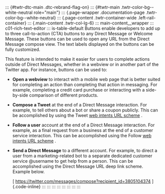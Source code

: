 ::: {#twtr-dtc-main .dtc-rebrand-flag-on}
::: {#twtr-main .twtr-color-bg--white-neutral role="main"}
::: {.page-wrapper .documentation-page .twtr-color-bg--white-neutral}
::: {.page-content .twtr-container-wide .left-rail-container}
::: {.main-content .twtr-col-lg-6}
::: main-content__wrapper
::: c01-rich-text-editor
::: is-table-default
Buttons enable developers to add up to three call-to-action (CTA)
buttons to any Direct Message or Welcome Message. These buttons can be
used to open any URL from the Direct Message compose view. The text
labels displayed on the buttons can be fully customized.

This feature is intended to make it easier for users to complete actions
outside of Direct Messages, whether in a webview or in another part of
the Twitter app. For instance, buttons can be used to:

-   **Open a webview** to interact with a mobile web page that is better
    suited for completing an action than completing that action in
    messaging. For example, completing a credit card purchase or
    interacting with a side-by-side comparison of different products.

-   **Compose a Tweet** at the end of a Direct Message interaction. For
    example, to tell others about a bot or share a coupon publicly. This
    can be accomplished by using the Tweet [web intents URL
    scheme](https://dev.twitter.com/web/intents) .

-   **Follow a user** account at the end of a Direct Message
    interaction. For example, as a final request from a business at the
    end of a customer service interaction. This can be accomplished
    using the Follow [web intents URL
    scheme](https://dev.twitter.com/web/intents) .

-   **Send a Direct Message** to a different account. For example, to
    direct a user from a marketing-related bot to a separate dedicated
    customer service \@username to get help from a person. This can be
    accomplished using the Direct Message URL deep link scheme. Example
    below.

    [ https://twitter.com/messages/compose?recipient_id=3805104374
    ]{.code-inline}
:::
:::
:::
:::
:::
:::
:::
:::
